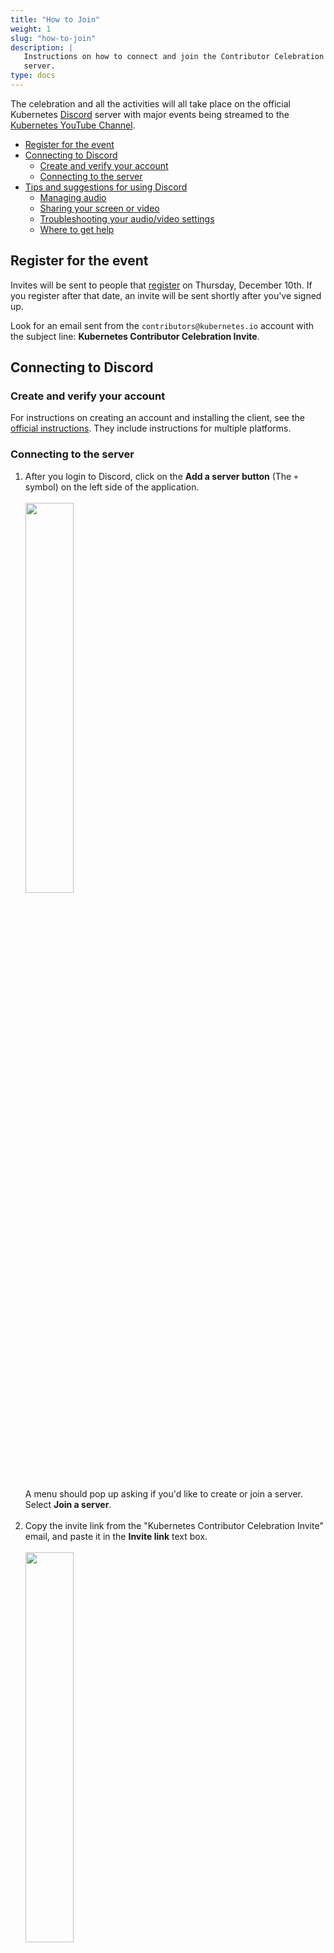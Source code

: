 ```yaml
---
title: "How to Join"
weight: 1
slug: "how-to-join"
description: |
   Instructions on how to connect and join the Contributor Celebration Discord
   server.
type: docs
---
```


The celebration and all the activities will all take place on  the official
Kubernetes [Discord] server with major events being streamed to the
[Kubernetes YouTube Channel]. 

[Discord]: https://discord.com/
[Kubernetes YouTube Channel]: https://youtube.com/kubernetescommunity

- [Register for the event](#register-for-the-event)
- [Connecting to Discord](#connecting-to-discord)
  - [Create and verify your account](#create-and-verify-your-account)
  - [Connecting to the server](#connecting-to-the-server)
- [Tips and suggestions for using Discord](#tips-and-suggestions-for-using-discord)
  - [Managing audio](#managing-audio)
  - [Sharing your screen or video](#sharing-your-screen-or-video)
  - [Troubleshooting your audio/video settings](#troubleshooting-your-audiovideo-settings)
  - [Where to get help](#where-to-get-help)

## Register for the event

Invites will be sent to people that [register] on Thursday, December 10th. If you
register after that date, an invite will be sent shortly after you've signed up.

Look for an email sent from the `contributors@kubernetes.io` account with the
subject line: **Kubernetes Contributor Celebration Invite**.

[register]: https://forms.gle/51tqQgxuHxLaeU1P8


## Connecting to Discord

### Create and verify your account

For instructions on creating an account and installing the client, see the
[official instructions]. They include instructions for multiple platforms.

[official instructions]: https://support.discord.com/hc/en-us/articles/360033931551-Getting-Started

### Connecting to the server

1) After you login to Discord, click on the **Add a server button** (The `+`
   symbol) on the left side of the application. 
   <br>
   <br>
   <img align="center" src="/events/kcc2020/add-server.png" width="40%">
   <br>
   <br>
   A menu should pop up asking if you'd like to create or join a server. Select
   **Join a server**.
   <br>
   <br>
2) Copy the invite link from the "Kubernetes Contributor Celebration Invite"
   email, and paste it in the **Invite link** text box.
   <br>
   <br>
   <img align="center" src="/events/kcc2020/join-server.png" width="40%">
   <br> 
   <br> 
3) Two things will happen: You will be directed to the `#instructions-to-connect`
   channel and you will receive a DM from our bot [YAGPDB.xyz]. The
   `#instructions-to-connect` channel contain the next steps to finish joining
   the server.
   <br>
   <br>
   <img align="center" src="/events/kcc2020/instructions-to-connect.png" width="100%">
   <br>
   <br> 
4) The bot will dm you a unique link where you will need to complete a captcha.
   <br>
   <br>
   **NOTE:** If you did not get a dm from the bot, right click on the bot name
   (`@YAGPDB.xyz`), and select **message**. That will take you to the correct
   prompt.
   <br>
   <img align="center" src="/events/kcc2020/dm-from-bot.png" width="100%">
   <br>
   <br>
   If you do not complete the captcha within 10 minutes, you will be booted from
   the server (you will still be able to reconnect).
   <br>
   <br>
   <img align="center" src="/events/kcc2020/verification.png" width="100%">
   <br>
   <br>
5) After completing the captcha, navigate to the `#code-of-conduct` channel.
   There you will need to read and agree to the [Code of Conduct] by clicking
   on the Kubernetes emoji. This must be done before you can access any other
   channels within the server.
   <br>
   <br>
   <img align="center" src="/events/kcc2020/coc.png" width="100%">
   <br>
   <br>
   <img align="center" src="/events/kcc2020/coc-emoji.png" width="100%">
   <br> 
   <br>
   Once you accept the Code of conduct, you will see a list of categories and
   channels on the left side of the app. We have set up existing channels for
   popular games and activities, if you’re not interested in something you can
   collapse that entire section in the sidebar.
   <br>
   <br>
   <img align="center" src="/events/kcc2020/channels.png" width="100%">
   <br> 
   <br>
   **Note:** Unlike Slack you can see every channel, and every user on the server!
   This is normal. The workflow is that you can see everything, but choose the
   categories you're interested in and mute the others.


[YAGPDB.xyz]: /events/kcc2020/faq/#what-is-this-yagpdbxyz-and-why-is-it-messaging-me
[Code of Conduct]: https://www.kubernetes.dev/resources/code-of-conduct/


## Tips and suggestions for using Discord

### Managing audio

You have full control of your incoming audio! You can right click on a person
in the voice room and individually assign a user volume to them. This is handy
since not everyone has the same microphone and some people might be too loud,
and some might be too soft. If you’re expecting to play with a group for a long
time this can help tremendously:
<br>
<br>
<img align="center" src="/events/kcc2020/user-volume.png" width="100%">
<br> 
<br>


### Sharing your screen or video

Once you’ve joined a voice channel you can use the widgets at the bottom left
of the screen to share your own screen and to use video if you want:
<br>
<br>
<img align="center" src="/events/kcc2020/voice-video.png" width="40%">
<br> 
<br>
The _Voice connected_ text and signal meter will change depending on your
internet connection. Sometimes hanging up (clicking the phone icon with the **X**
on it) and rejoining the voice channel is useful if you have a bad connection.


### Troubleshooting your audio/video settings

If your audio or video is having an issue, you may need to alter the voice or
video settings.

1) Begin by clicking on the cog next to your Discord username in the lower left
   corner:
   <br>
   <br>
   <img align="center" src="/events/kcc2020/settings-cog.png" width="100%">
   <br> 
   <br>
2) Navigate to the **Voice & Video** section of the User Settings to adjust your
   inputs and outputs.
   <br>
   <br>
   <img align="center" src="/events/kcc2020/voice-video-settings.png" width="100%">
   <br> 
   <br>

If you are continuing to have problems, check our [FAQ] or see the official
[Discord Voice and Video Troubleshooting Guide][dg]

[FAQ]: /events/kcc2020/faq/
[dg]: https://support.discord.com/hc/en-us/articles/360045138471



### Where to get help

First, please check the [FAQ]. You can find it both here on the contributor site,
and within Discord itself in the **Info and Announcements** Category.

If you're problem was not covered in the [FAQ], you can reach out for help in
the **#Help** channel under the **Info and Announcements** Category.
<br>
<br>
<img align="center" src="/events/kcc2020/help-channel.png" width="40%">